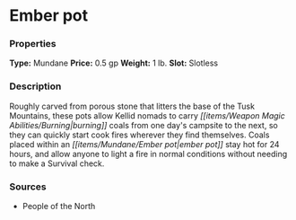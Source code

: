 ﻿---
Title: "Ember pot"
Type: "Mundane"
Price: "0.5 gp"
Weight: "1 lb."
Slot: "Slotless"
Description: |
  "Roughly carved from porous stone that litters the base of the Tusk Mountains, these pots allow Kellid nomads to carry burning coals from one day's campsite to the next, so they can quickly start cook fires wherever they find themselves. Coals placed within an ember pot stay hot for 24 hours, and allow anyone to light a fire in normal conditions without needing to make a Survival check."
Sources: "['People of the North']"
---

# Ember pot

### Properties

**Type:** Mundane **Price:** 0.5 gp **Weight:** 1 lb. **Slot:** Slotless

### Description

Roughly carved from porous stone that litters the base of the Tusk Mountains, these pots allow Kellid nomads to carry _[[items/Weapon Magic Abilities/Burning|burning]]_ coals from one day's campsite to the next, so they can quickly start cook fires wherever they find themselves. Coals placed within an _[[items/Mundane/Ember pot|ember pot]]_ stay hot for 24 hours, and allow anyone to light a fire in normal conditions without needing to make a Survival check.

### Sources

* People of the North